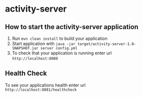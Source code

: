 # activity-server

How to start the activity-server application
---

1. Run `mvn clean install` to build your application
1. Start application with `java -jar target/activity-server-1.0-SNAPSHOT.jar server config.yml`
1. To check that your application is running enter url `http://localhost:8080`

Health Check
---

To see your applications health enter url `http://localhost:8081/healthcheck`
